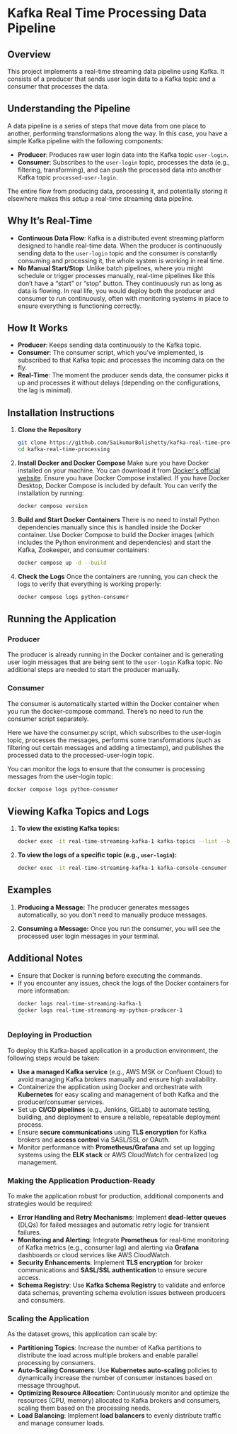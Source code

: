 
# Kafka Real Time Processing Data Pipeline

## Overview
This project implements a real-time streaming data pipeline using Kafka. It consists of a producer that sends user login data to a Kafka topic and a consumer that processes the data.

## Understanding the Pipeline
A data pipeline is a series of steps that move data from one place to another, performing transformations along the way. In this case, you have a simple Kafka pipeline with the following components:
- **Producer**: Produces raw user login data into the Kafka topic `user-login`.
- **Consumer**: Subscribes to the `user-login` topic, processes the data (e.g., filtering, transforming), and can push the processed data into another Kafka topic `processed-user-login`.

The entire flow from producing data, processing it, and potentially storing it elsewhere makes this setup a real-time streaming data pipeline.

## Why It’s Real-Time
- **Continuous Data Flow**: Kafka is a distributed event streaming platform designed to handle real-time data. When the producer is continuously sending data to the `user-login` topic and the consumer is constantly consuming and processing it, the whole system is working in real time.
- **No Manual Start/Stop**: Unlike batch pipelines, where you might schedule or trigger processes manually, real-time pipelines like this don’t have a “start” or “stop” button. They continuously run as long as data is flowing. In real life, you would deploy both the producer and consumer to run continuously, often with monitoring systems in place to ensure everything is functioning correctly.

## How It Works
- **Producer**: Keeps sending data continuously to the Kafka topic.
- **Consumer**: The consumer script, which you've implemented, is subscribed to that Kafka topic and processes the incoming data on the fly.
- **Real-Time**: The moment the producer sends data, the consumer picks it up and processes it without delays (depending on the configurations, the lag is minimal).


## Installation Instructions
1. **Clone the Repository**
   ```bash
   git clone https://github.com/SaikumarBolishetty/kafka-real-time-processing.git
   cd kafka-real-time-processing
   ```

2. **Install Docker and Docker Compose**
   Make sure you have Docker installed on your machine. You can download it from [Docker's official website](https://www.docker.com/get-started).
   Ensure you have Docker Compose installed. If you have Docker Desktop, Docker Compose is included by default. You can verify the installation by running:
   ```bash
   docker compose version
   ```

3. **Build and Start Docker Containers**
   There is no need to install Python dependencies manually since this is handled inside the Docker container. Use Docker Compose to build the Docker images (which includes the Python environment and dependencies) and start the Kafka, Zookeeper, and consumer containers:
   ```bash
   docker compose up -d --build
   ```
4. **Check the Logs**
   Once the containers are running, you can check the logs to verify that everything is working properly:
   ```bash
   docker compose logs python-consumer
   ```

## Running the Application
### Producer
The producer is already running in the Docker container and is generating user login messages that are being sent to the `user-login` Kafka topic. No additional steps are needed to start the producer manually.

### Consumer
The consumer is automatically started within the Docker container when you run the docker-compose command. There’s no need to run the consumer script separately.

Here we have the consumer.py script, which subscribes to the user-login topic, processes the messages, performs some transformations (such as filtering out certain messages and adding a timestamp), and publishes the processed data to the processed-user-login topic.

You can monitor the logs to ensure that the consumer is processing messages from the user-login topic:
```bash
docker compose logs python-consumer
```

## Viewing Kafka Topics and Logs
1. **To view the existing Kafka topics:**
   ```bash
   docker exec -it real-time-streaming-kafka-1 kafka-topics --list --bootstrap-server kafka:9092
   ```

2. **To view the logs of a specific topic (e.g., `user-login`):**
   ```bash
   docker exec -it real-time-streaming-kafka-1 kafka-console-consumer --topic user-login --from-beginning --bootstrap-server kafka:9092
   ```

## Examples
1. **Producing a Message:**
   The producer generates messages automatically, so you don't need to manually produce messages.

2. **Consuming a Message:**
   Once you run the consumer, you will see the processed user login messages in your terminal.

## Additional Notes
- Ensure that Docker is running before executing the commands.
- If you encounter any issues, check the logs of the Docker containers for more information:
   ```bash
   docker logs real-time-streaming-kafka-1
   docker logs real-time-streaming-my-python-producer-1
   ``
   
### Deploying in Production
To deploy this Kafka-based application in a production environment, the following steps would be taken:
- **Use a managed Kafka service** (e.g., AWS MSK or Confluent Cloud) to avoid managing Kafka brokers manually and ensure high availability.
- Containerize the application using Docker and orchestrate with **Kubernetes** for easy scaling and management of both Kafka and the producer/consumer services.
- Set up **CI/CD pipelines** (e.g., Jenkins, GitLab) to automate testing, building, and deployment to ensure a reliable, repeatable deployment process.
- Ensure **secure communications** using **TLS encryption** for Kafka brokers and **access control** via SASL/SSL or OAuth.
- Monitor performance with **Prometheus/Grafana** and set up logging systems using the **ELK stack** or AWS CloudWatch for centralized log management.

### Making the Application Production-Ready
To make the application robust for production, additional components and strategies would be required:
- **Error Handling and Retry Mechanisms**: Implement **dead-letter queues** (DLQs) for failed messages and automatic retry logic for transient failures.
- **Monitoring and Alerting**: Integrate **Prometheus** for real-time monitoring of Kafka metrics (e.g., consumer lag) and alerting via **Grafana** dashboards or cloud services like AWS CloudWatch.
- **Security Enhancements**: Implement **TLS encryption** for broker communications and **SASL/SSL authentication** to ensure secure access.
- **Schema Registry**: Use **Kafka Schema Registry** to validate and enforce data schemas, preventing schema evolution issues between producers and consumers.

### Scaling the Application
As the dataset grows, this application can scale by:
- **Partitioning Topics**: Increase the number of Kafka partitions to distribute the load across multiple brokers and enable parallel processing by consumers.
- **Auto-Scaling Consumers**: Use **Kubernetes auto-scaling** policies to dynamically increase the number of consumer instances based on message throughput.
- **Optimizing Resource Allocation**: Continuously monitor and optimize the resources (CPU, memory) allocated to Kafka brokers and consumers, scaling them based on the processing needs.
- **Load Balancing**: Implement **load balancers** to evenly distribute traffic and manage consumer loads.
